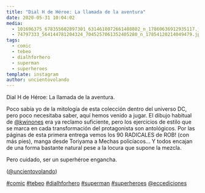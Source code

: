 ```yaml
---
title: "Dial H de Héroe: La llamada de la aventura"
date: 2020-05-31 10:04:02
media: 
  - 101696375_678355602897301_6314618072661408802_n_17860636912935117.jpg
  - 74797333_564144781204324_7045257061352405280_n_17854120214049479.jpg
tags: 
  - comic
  - tebeo
  - dialhforhero
  - superman
  - superheroes
template: instagram
author: uncientovolando
---
```


Dial H de Héroe: La llamada de la aventura.

Poco sabía yo de la mitología de esta colección dentro del universo DC, pero poco necesitaba saber, aquí hemos venido a jugar. El dibujo habitual de [@kwinones](https://instagram.com/kwinones) era ya reclamo suficiente, pero los ejercicios de estilo que se marca en cada transformación del protagonista son antológicos. Por las páginas de esta primera entrega vemos los 90 RADICALES de ROB! (con más pies), manga desde Toriyama a Mechas policíacos... Y todos encajan de una forma bastante natural pese a la locura que supone la mezcla.

Pero cuidado, ser un superhéroe engancha.

([@uncientovolando](https://instagram.com/uncientovolando))

[#comic](/tags/comic) [#tebeo](/tags/tebeo) [#dialhforhero](/tags/dialhforhero) [#superman](/tags/superman) [#superheroes](/tags/superheroes) [@eccediciones](https://instagram.com/eccediciones)
